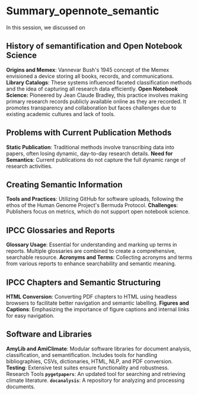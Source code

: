 # Summary_opennote_semantic
In this session, we discussed on
## History of semantification and Open Notebook Science
**Origins and Memex**: Vannevar Bush's 1945 concept of the Memex envisioned a device storing all books, records, and communications.
**Library Catalogs**: These systems influenced faceted classification methods and the idea of capturing all research data efficiently.
**Open Notebook Science:**  Pioneered by Jean Claude Bradley, this practice involves making primary research records publicly available online as they are recorded. It promotes transparency and collaboration but faces challenges due to existing academic cultures and lack of tools.

## Problems with Current Publication Methods
**Static Publication**: Traditional methods involve transcribing data into papers, often losing dynamic, day-to-day research details.
**Need for Semantics**: Current publications do not capture the full dynamic range of research activities.

## Creating Semantic Information
**Tools and Practices**: Utilizing GitHub for software uploads, following the ethos of the Human Genome Project's Bermuda Protocol.
**Challenges**: Publishers focus on metrics, which do not support open notebook science.

## IPCC Glossaries and Reports
**Glossary Usage**: Essential for understanding and marking up terms in reports. Multiple glossaries are combined to create a comprehensive, searchable resource.
**Acronyms and Terms**: Collecting acronyms and terms from various reports to enhance searchability and semantic meaning.

## IPCC Chapters and Semantic Structuring
**HTML Conversion**: Converting PDF chapters to HTML using headless browsers to facilitate better navigation and semantic labelling.
**Figures and Captions**: Emphasizing the importance of figure captions and internal links for easy navigation.

## Software and Libraries
**AmyLib and AmiClimate**: Modular software libraries for document analysis, classification, and semantification. Includes tools for handling bibliographies, CSVs, dictionaries, HTML, NLP, and PDF conversion.
**Testing**: Extensive test suites ensure functionality and robustness.
Research Tools
**`pygetpapers`**: An updated tool for searching and retrieving climate literature.
**`docanalysis`**: A repository for analyzing and processing documents.
